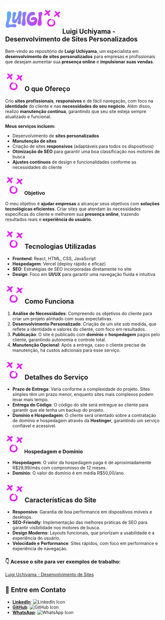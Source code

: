 ## ![Logo](https://github.com/LuigiExpositoUchiyama/Portfolio/blob/main/src/Assets/Logo%20Luigi.svg) Luigi Uchiyama - Desenvolvimento de Sites Personalizados

Bem-vindo ao repositório de **Luigi Uchiyama**, um especialista em **desenvolvimento de sites personalizados** para empresas e profissionais que desejam aumentar sua **presença online** e **impulsionar suas vendas**.

## ![Logo](https://github.com/LuigiExpositoUchiyama/Portfolio/blob/main/src/Assets/favicon.svg) O que Ofereço

Crio **sites profissionais**, **responsivos** e de fácil navegação, com foco na **identidade** do cliente e nas **necessidades do seu negócio**. Além disso, realizo **manutenção contínua**, garantindo que seu site esteja sempre atualizado e funcional.

**Meus serviços incluem:**

- Desenvolvimento de **sites personalizados**
- **Manutenção de sites**
- Criação de sites **responsivos** (adaptáveis para todos os dispositivos)
- **Otimização de SEO** para garantir uma boa classificação nos motores de busca
- **Ajustes contínuos** de design e funcionalidades conforme as necessidades do cliente

### ![Logo](https://github.com/LuigiExpositoUchiyama/Portfolio/blob/main/src/Assets/favicon.svg) Objetivo

O meu objetivo é **ajudar empresas** a alcançar seus objetivos com **soluções tecnológicas eficientes**. Criar sites que atendam às necessidades específicas do cliente e melhorem sua **presença online**, trazendo resultados reais e **experiência do usuário**.

## ![Logo](https://github.com/LuigiExpositoUchiyama/Portfolio/blob/main/src/Assets/favicon.svg) Tecnologias Utilizadas

- **Frontend**: React, HTML, CSS, JavaScript
- **Hospedagem**: Vercel (deploy rápido e eficaz)
- **SEO**: Estratégias de SEO incorporadas diretamente no site
- **Design**: Foco em **UI/UX** para garantir uma navegação fluída e intuitiva

## ![Logo](https://github.com/LuigiExpositoUchiyama/Portfolio/blob/main/src/Assets/favicon.svg) Como Funciona

1. **Análise de Necessidades**: Compreendo os objetivos do cliente para criar um projeto alinhado com suas expectativas.
2. **Desenvolvimento Personalizado**: Criação de um site sob medida, que reflete a identidade e valores do cliente, com foco em resultados.
3. **Publicação**: O site é publicado com **domínio** e **hospedagem** pagos pelo cliente, garantindo autonomia e controle total.
4. **Manutenção Opcional**: Após a entrega, caso o cliente precise de manutenção, há custos adicionais para esse serviço.

## ![Logo](https://github.com/LuigiExpositoUchiyama/Portfolio/blob/main/src/Assets/favicon.svg) Detalhes do Serviço

- **Prazo de Entrega**: Varia conforme a complexidade do projeto. Sites simples têm um prazo menor, enquanto sites mais complexos podem levar mais tempo.
- **Entrega do Código**: O código do site será entregue ao cliente para garantir que ele tenha um backup do projeto.
- **Domínio e Hospedagem**: O cliente será orientado sobre a contratação de domínio e hospedagem através da **Hostinger**, garantindo um serviço confiável e acessível.

### ![Logo](https://github.com/LuigiExpositoUchiyama/Portfolio/blob/main/src/Assets/favicon.svg) Hospedagem e Domínio

- **Hospedagem**: O valor da hospedagem paga é de aproximadamente R$29,99/mês com compromisso de 12 meses.
- **Domínio**: O valor do domínio é em média R$50,00/ano.

## ![Logo](https://github.com/LuigiExpositoUchiyama/Portfolio/blob/main/src/Assets/favicon.svg) Características do Site

- **Responsivo**: Garantia de boa performance em dispositivos móveis e desktops.
- **SEO-Friendly**: Implementação das melhores práticas de SEO para garantir visibilidade nos motores de busca.
- **Design Moderno**: Layouts funcionais, que priorizam a usabilidade e a experiência do usuário.
- **Velocidade e Performance**: Sites rápidos, com foco em performance e experiência de navegação.

### 👇 Acesse o site para ver exemplos de trabalho:

[Luigi Uchiyama - Desenvolvimento de Sites](https://luigiuchiyama.com) <!-- Substitua pelo link real -->

## 📩 Entre em Contato

- **[LinkedIn](https://www.linkedin.com/in/luigi-uchiyama/)**: ![LinkedIn Icon](https://img.shields.io/badge/LinkedIn-0A66C2?style=social&logo=linkedin&logoColor=white)
- **[GitHub](https://github.com/LuigiExpositoUchiyama)**: ![GitHub Icon](https://img.shields.io/badge/GitHub-181717?style=social&logo=github&logoColor=white)
- **[WhatsApp](https://wa.me/5511957047874)**: ![WhatsApp Icon](https://img.shields.io/badge/WhatsApp-25D366?style=social&logo=whatsapp&logoColor=white)
